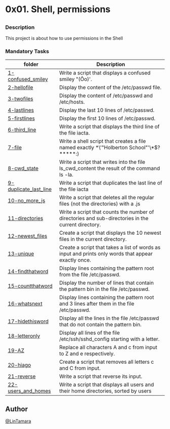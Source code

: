 # **0x01. Shell, permissions**
## 
### Description
 This project is about how to use permissions in the Shell 
### Mandatory Tasks
| folder | Description |
| ------ | ------ |
| [1-confused_smiley](1-confused_smiley) | Write a script that displays a confused smiley "(Ôo)'. |
| [2-hellofile](2-hellofile) | Display the content of the /etc/passwd file. |
| [3-twofiles](3-twofiles) | Display the content of /etc/passwd and /etc/hosts. |
| [4-lastlines](4-lastlines) | Display the last 10 lines of /etc/passwd. |
| [5-firstlines](5-firstlines) | Display the first 10 lines of /etc/passwd. |
| [6-third_line](6-third_line) | Write a script that displays the third line of the file iacta. |
| [7-file](7-file) | Write a shell script that creates a file named exactly \*\\'"Holberton School"\'\\*$\?\*\*\*\*\*:) |
| [8-cwd_state](8-cwd_state) | Write a script that writes into the file ls_cwd_content the result of the command ls -la. |
| [9-duplicate_last_line](9-duplicate_last_line) | Write a script that duplicates the last line of the file iacta |
| [10-no_more_js](10-no_more_js) | Write a script that deletes all the regular files (not the directories) with a .js |
| [11-directories](11-directories) | Write a script that counts the number of directories and sub-directories in the current directory. |
| [12-newest_files](12-newest_files) | Create a script that displays the 10 newest files in the current directory. |
| [13-unique](13-unique) | Create a script that takes a list of words as input and prints only words that appear exactly once. |
| [14-findthatword](14-findthatword) | Display lines containing the pattern root from the file /etc/passwd. |
| [15-countthatword](15-countthatword) | Display the number of lines that contain the pattern bin in the file /etc/passwd. |
| [16-whatsnext](16-whatsnext) | Display lines containing the pattern root and 3 lines after them in the file /etc/passwd. |
| [17-hidethisword](17-hidethisword) | Display all the lines in the file /etc/passwd that do not contain the pattern bin. |
| [18-letteronly](18-letteronly) | Display all lines of the file /etc/ssh/sshd_config starting with a letter. |
| [19-AZ](19-AZ) | Replace all characters A and c from input to Z and e respectively. |
| [20-hiago](20-hiago) | Create a script that removes all letters c and C from input. |
| [21-reverse](21-reverse) | Write a script that reverse its input. |
| [22-users_and_homes](22-users_and_homes) | Write a script that displays all users and their home directories, sorted by users |

## Author
[@LinTamara](@LinTamara)